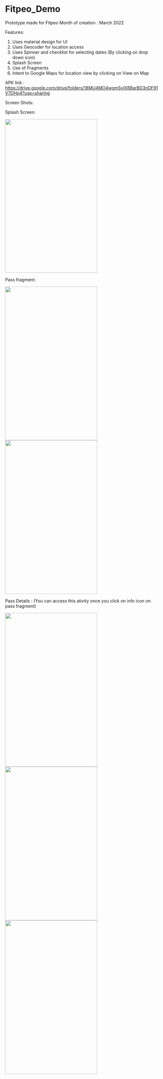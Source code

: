 # Fitpeo_Demo
Prototype made for Fitpeo 
Month of creation : March 2022

Features:

1. Uses material design for UI
2. Uses Geocoder for location access
3. Uses Spinner and checklist for selecting dates (By clicking on drop down icon)
4. Splash Screen
5. Use of Fragments
6. Intent to Google Maps for location view by clicking on View on Map

APK link : https://drive.google.com/drive/folders/18MU4MO4wgmSylX8BarBD3nDF91V7DHp4?usp=sharing

Screen Shots:

Splash Screen:

<img src="https://user-images.githubusercontent.com/90499826/157273902-48d90e87-8ece-4412-9e68-2ae8e62c96e1.jpeg" width="300" height="500">


Pass fragment:

<img src="https://user-images.githubusercontent.com/90499826/157273743-57b884be-2232-4b90-9193-c7d3a399bdfd.jpeg" width="300" height="500">



<img src="https://user-images.githubusercontent.com/90499826/157273946-814c37ac-431d-4323-9ec1-fac267af6b97.jpeg" width="300" height="500">

Pass Details : (You can access this ativity once you click on info icon on pass fragment)


<img src="https://user-images.githubusercontent.com/90499826/157273992-842c343a-bdeb-45bd-ada9-fa9226dc665a.jpeg" width="300" height="500">


<img src="https://user-images.githubusercontent.com/90499826/157274028-7a037a68-3b64-4fb3-84dc-06fc0ab76d2e.jpeg" width="300" height="500">


<img src="https://user-images.githubusercontent.com/90499826/157274054-00573c40-8c4e-47c1-b83d-f7eb79a511ce.jpeg" width="300" height="500">



